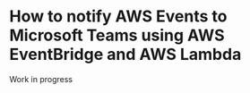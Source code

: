 # How to notify AWS Events to Microsoft Teams using AWS EventBridge and AWS Lambda
Work in progress
